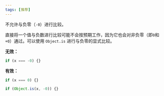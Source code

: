 ```yaml
---
tags: [推荐]
---
```


不允许与负零（`-0`）进行比较。

直接将一个值与负数进行比较可能不会按预期工作，因为它也会对非负零（即`0`和`+0`）通过。可以使用 `Object.is` 进行与负零的显式比较。

**无效：**

```typescript
if (x === -0) {}
```

**有效：**

```typescript
if (x === 0) {}

if (Object.is(x, -0)) {}
```